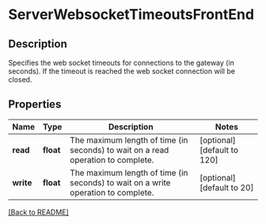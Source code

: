 # ServerWebsocketTimeoutsFrontEnd

## Description

Specifies the web socket timeouts for connections to the gateway (in seconds). If the timeout is reached the web socket connection will be closed.


## Properties

Name | Type | Description | Notes
------------ | ------------- | ------------- | -------------
**read** | **float** | The maximum length of time (in seconds) to wait on a read operation to complete.  | [optional] [default to 120]
**write** | **float** | The maximum length of time (in seconds) to wait on a write operation to complete.  | [optional] [default to 20]

[[Back to README]](../README.md)



